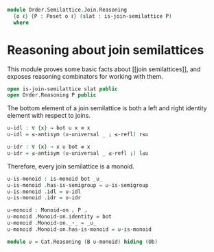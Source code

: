 <!--
```agda
open import Algebra.Monoid

open import Cat.Instances.Delooping
open import Cat.Prelude

open import Order.Semilattice.Join
open import Order.Base

import Cat.Reasoning

import Order.Reasoning

open is-monoid
```
-->

```agda
module Order.Semilattice.Join.Reasoning
  {o ℓ} {P : Poset o ℓ} (slat : is-join-semilattice P)
  where
```

# Reasoning about join semilattices

This module proves some basic facts about [[join semilattices]], and
exposes reasoning combinators for working with them.

```agda
open is-join-semilattice slat public
open Order.Reasoning P public
```

The bottom element of a join semilattice is both a left and right
identity element with respect to joins.

```agda
∪-idl : ∀ {x} → bot ∪ x ≡ x
∪-idl = ≤-antisym (∪-universal _ ¡ ≤-refl) r≤∪

∪-idr : ∀ {x} → x ∪ bot ≡ x
∪-idr = ≤-antisym (∪-universal _ ≤-refl ¡) l≤∪
```

Therefore, every join semilattice is a monoid.

```agda
∪-is-monoid : is-monoid bot _∪_
∪-is-monoid .has-is-semigroup = ∪-is-semigroup
∪-is-monoid .idl = ∪-idl
∪-is-monoid .idr = ∪-idr

∪-monoid : Monoid-on ⌞ P ⌟
∪-monoid .Monoid-on.identity = bot
∪-monoid .Monoid-on._⋆_ = _∪_
∪-monoid .Monoid-on.has-is-monoid = ∪-is-monoid

module ∪ = Cat.Reasoning (B ∪-monoid) hiding (Ob)
```

